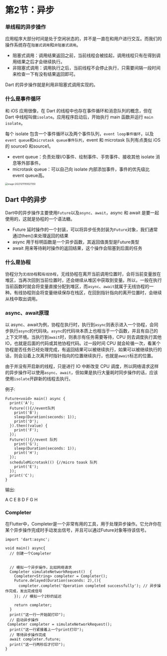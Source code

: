 # 第2节：异步

### 单线程的异步操作

应用程序大部分时间是处于空闲状态的，并不是一直在和用户进行交互。而我们的操作系统存在`阻塞式调用`和`非阻塞式调用`。

- 阻塞式调用：调用结果返回之前，当前线程会被挂起，调用线程只有在得到调用结果之后才会继续执行。
- 非阻塞式调用：调用执行之后，当前线程不会停止执行，只需要间隔一段时间来检查一下有没有结果返回即可。

Dart 的异步操作就是利用非阻塞式调用实现的。

### 什么是事件循环

和 iOS 应用很像，在 Dart 的线程中也存在事件循环和消息队列的概念，但在 Dart 中线程叫做`isolate`。应用程序启动后，开始执行 main 函数并运行 `main isolate`。

每个 isolate 包含一个事件循环以及两个事件队列，`event loop事件循环`，以及`event queue`和`microtask queue事件队列`，event 和 microtask 队列有点类似 iOS 的 source0 和source1。

- event queue：负责处理I/O事件、绘制事件、手势事件、接收其他 isolate 消息等外部事件。
- microtask queue：可以自己向 isolate 内部添加事件，事件的优先级比 event queue高。

<img src="assets/image-20231211155527350.png" alt="image-20231211155527350" style="zoom:50%;" />

## Dart 中的异步

Dart中的异步操作主要使用`Future`以及`async`、`await`，async 和 await 是要一起使用的，这就是协程的一个语法糖。

- Future 延时操作的一个封装，可以将异步任务封装为`Future`对象，我们通常通过then()来处理返回的结果
- async 用于标明函数是一个异步函数，其返回值类型是Future类型
- await 用来等待耗时操作的返回结果，这个操作会阻塞到后面的任务

### 什么是协程

协程分为`无线协程`和`有线协程`，无线协程在离开当前调用位置时，会将当前变量放在堆区，当再次回到当前位置时，还会继续从堆区中获取到变量。所以，一般在执行当前函数时就会将变量直接分配到堆区，而`async`、`await`就属于无线协程的一种。有线协程则会将变量继续保存在栈区，在回到指针指向的离开位置时，会继续从栈中取出调用。

### async、await原理

以 async、await为例，协程在执行时，执行到`async`则表示进入一个协程，会同步执行`async`的代码块。`async`的代码块本质上也相当于一个函数，并且有自己的上下文环境。当执行到`await`时，则表示有任务需要等待，CPU 则去调度执行其他 IO，也就是后面的代码或其他协程代码。过一段时间 CPU 就会轮循一次，看某个协程是否任务已经处理完成，有返回结果可以被继续执行，如果可以被继续执行的话，则会沿着上次离开时指针指向的位置继续执行，也就是`await`标志的位置。

由于并没有开启新的线程，只是进行 IO 中断改变 CPU 调度，所以网络请求这样的异步操作可以使用`async`、`await`，但如果是执行大量耗时同步操作的话，应该使用`isolate`开辟新的线程去执行。

例子:

~~~
Future<void> main() async {
  print('A');
  Future((){//event队列
    print('B');
    sleep(Duration(seconds: 1));
    print('D');
  }).then((value) {
    print('F');
  });
  Future((){//event 队列
    print('G');
    sleep(Duration(seconds: 1));
    print('H');
  });
  scheduleMicrotask(() {//micro toask 队列
    print('E');
  });
  print('C');
}
~~~

输出:

A C E B D F G H

### Completer

在Flutter中，Completer是一个非常有用的工具，用于处理异步操作。它允许你在某个异步操作完成时手动发出信号，并且可以通过Future对象等待该信号。
```
import 'dart:async';

void main() async{
  // 创建一个Completer


  // 模拟一个异步操作，比如网络请求
  Completer simulateNetworkRequest()  {
    Completer<String> completer = Completer();
    Future.delayed(Duration(seconds: 2),(){
      completer.complete('Operation completed successfully'); // 异步操作完成，发出完成信号
    }); // 模拟一个2秒的延迟

    return completer;
  }
  print("这一行一开始就打印");
  // 启动异步操作
 Completer completer = simulateNetworkRequest();
  print("这一行紧接着上一个print打印");
  // 等待异步操作完成
  await completer.future;
  print("这一行两秒后才打印");
}

```

